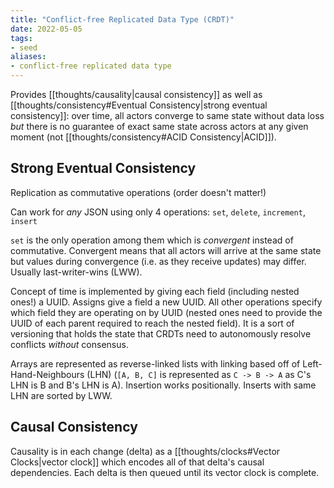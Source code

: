 ```yaml
---
title: "Conflict-free Replicated Data Type (CRDT)"
date: 2022-05-05
tags:
- seed
aliases:
- conflict-free replicated data type
---
```


Provides [[thoughts/causality|causal consistency]] as well as [[thoughts/consistency#Eventual Consistency|strong eventual consistency]]: over time, all actors converge to same state without data loss *but* there is no guarantee of exact same state across actors at any given moment (not [[thoughts/consistency#ACID Consistency|ACID]]).

## Strong Eventual Consistency
Replication as commutative operations (order doesn't matter!)

Can work for *any* JSON using only 4 operations: `set`, `delete`, `increment`, `insert`

`set` is the only operation among them which is *convergent* instead of commutative. Convergent means that all actors will arrive at the same state but values during convergence (i.e. as they receive updates) may differ. Usually last-writer-wins (LWW).

Concept of time is implemented by giving each field (including nested ones!) a UUID. Assigns give a field a new UUID. All other operations specify which field they are operating on by UUID (nested ones need to provide the UUID of each parent required to reach the nested field). It is a sort of versioning that holds the state that CRDTs need to autonomously resolve conflicts *without* consensus.

Arrays are represented as reverse-linked lists with linking based off of Left-Hand-Neighbours (LHN) (`[A, B, C]` is represented as `C -> B -> A` as C's LHN is B and B's LHN is A). Insertion works positionally. Inserts with same LHN are sorted by LWW.

## Causal Consistency
Causality is in each change (delta) as a [[thoughts/clocks#Vector Clocks|vector clock]] which encodes all of that delta's causal dependencies. Each delta is then queued until its vector clock is complete.